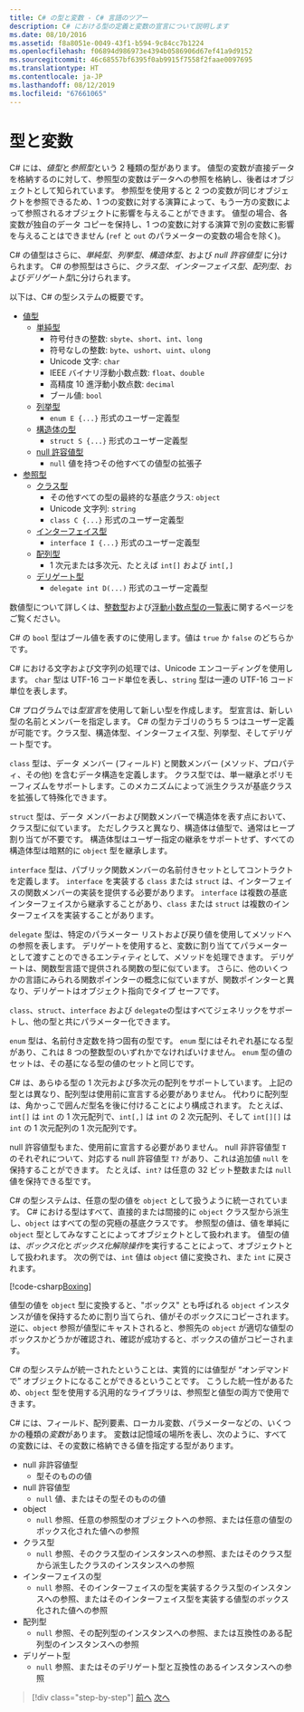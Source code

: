 ```yaml
---
title: C# の型と変数 - C# 言語のツアー
description: C# における型の定義と変数の宣言について説明します
ms.date: 08/10/2016
ms.assetid: f8a8051e-0049-43f1-b594-9c84cc7b1224
ms.openlocfilehash: f06894d986973e4394b0586906d67ef41a9d9152
ms.sourcegitcommit: 46c68557bf6395f0ab9915f7558f2faae0097695
ms.translationtype: HT
ms.contentlocale: ja-JP
ms.lasthandoff: 08/12/2019
ms.locfileid: "67661065"
---
```

# <a name="types-and-variables"></a>型と変数

C# には、*値型*と*参照型*という 2 種類の型があります。 値型の変数が直接データを格納するのに対して、参照型の変数はデータへの参照を格納し、後者はオブジェクトとして知られています。 参照型を使用すると 2 つの変数が同じオブジェクトを参照できるため、1 つの変数に対する演算によって、もう一方の変数によって参照されるオブジェクトに影響を与えることができます。 値型の場合、各変数が独自のデータ コピーを保持し、1 つの変数に対する演算で別の変数に影響を与えることはできません (`ref` と `out` のパラメーターの変数の場合を除く)。

C# の値型はさらに、*単純型*、*列挙型*、*構造体型*、および *null 許容値型* に分けられます。 C# の参照型はさらに、*クラス型*、*インターフェイス型*、*配列型*、および*デリゲート型*に分けられます。

以下は、C# の型システムの概要です。

* [値型][ValueTypes]
  - [単純型][SimpleTypes]
    * 符号付きの整数: `sbyte`、`short`、`int`、`long`
    * 符号なしの整数: `byte`、`ushort`、`uint`、`ulong`
    * Unicode 文字: `char`
    * IEEE バイナリ浮動小数点数: `float`、`double`
    * 高精度 10 進浮動小数点数: `decimal`
    * ブール値: `bool`
  - [列挙型][EnumTypes]
    * `enum E {...}` 形式のユーザー定義型
  - [構造体の型][StructTypes]
    * `struct S {...}` 形式のユーザー定義型
  - [null 許容値型][NullableTypes]
    * `null` 値を持つその他すべての値型の拡張子
* [参照型][ReferenceTypes]
  - [クラス型][ClassTypes]
    * その他すべての型の最終的な基底クラス: `object`
    * Unicode 文字列: `string`
    * `class C {...}` 形式のユーザー定義型
  - [インターフェイス型][InterfaceTypes]
    * `interface I {...}` 形式のユーザー定義型
  - [配列型][ArrayTypes]
    * 1 次元または多次元、たとえば `int[]` および `int[,]`
  - [デリゲート型][DelegateTypes]
    * `delegate int D(...)` 形式のユーザー定義型

[ValueTypes]: ../language-reference/keywords/value-types-table.md
[SimpleTypes]: ../language-reference/keywords/value-types.md#simple-types
[EnumTypes]: ../language-reference/keywords/enum.md
[StructTypes]: ../language-reference/keywords/struct.md
[NullableTypes]: ../programming-guide/nullable-types/index.md
[ReferenceTypes]: ../language-reference/keywords/reference-types.md
[ClassTypes]: ../language-reference/keywords/class.md
[InterfaceTypes]: ../language-reference/keywords/interface.md
[DelegateTypes]: ../language-reference/keywords/delegate.md
[ArrayTypes]: ../programming-guide/arrays/index.md

数値型について詳しくは、[整数型](../language-reference/builtin-types/integral-numeric-types.md)および[浮動小数点型の一覧表](../language-reference/builtin-types/floating-point-numeric-types.md)に関するページをご覧ください。

C# の `bool` 型はブール値を表すのに使用します。値は `true` か `false` のどちらかです。

C# における文字および文字列の処理では、Unicode エンコーディングを使用します。 `char` 型は UTF-16 コード単位を表し、`string` 型は一連の UTF-16 コード単位を表します。

C# プログラムでは*型宣言*を使用して新しい型を作成します。 型宣言は、新しい型の名前とメンバーを指定します。 C# の型カテゴリのうち 5 つはユーザー定義が可能です。クラス型、構造体型、インターフェイス型、列挙型、そしてデリゲート型です。

`class` 型は、データ メンバー (フィールド) と関数メンバー (メソッド、プロパティ、その他) を含むデータ構造を定義します。 クラス型では、単一継承とポリモーフィズムをサポートします。このメカニズムによって派生クラスが基底クラスを拡張して特殊化できます。

`struct` 型は、データ メンバーおよび関数メンバーで構造体を表す点において、クラス型に似ています。 ただしクラスと異なり、構造体は値型で、通常はヒープ割り当てが不要です。 構造体型はユーザー指定の継承をサポートせず、すべての構造体型は暗黙的に `object` 型を継承します。

`interface` 型は、パブリック関数メンバーの名前付きセットとしてコントラクトを定義します。 `interface` を実装する `class` または `struct` は、インターフェイスの関数メンバーの実装を提供する必要があります。 `interface` は複数の基底インターフェイスから継承することがあり、`class` または `struct` は複数のインターフェイスを実装することがあります。

`delegate` 型は、特定のパラメーター リストおよび戻り値を使用してメソッドへの参照を表します。 デリゲートを使用すると、変数に割り当ててパラメーターとして渡すことのできるエンティティとして、メソッドを処理できます。 デリゲートは、関数型言語で提供される関数の型に似ています。 さらに、他のいくつかの言語にみられる関数ポインターの概念に似ていますが、関数ポインターと異なり、デリゲートはオブジェクト指向でタイプ セーフです。

`class`、`struct`、`interface` および `delegate`の型はすべてジェネリックをサポートし、他の型と共にパラメーター化できます。

`enum` 型は、名前付き定数を持つ固有の型です。 `enum` 型にはそれぞれ基になる型があり、これは 8 つの整数型のいずれかでなければいけません。 `enum` 型の値のセットは、その基になる型の値のセットと同じです。

C# は、あらゆる型の 1 次元および多次元の配列をサポートしています。 上記の型とは異なり、配列型は使用前に宣言する必要がありません。 代わりに配列型は、角かっこで囲んだ型名を後に付けることにより構成されます。 たとえば、`int[]` は `int` の 1 次元配列で、`int[,]` は `int` の 2 次元配列、そして `int[][]` は `int` の 1 次元配列の 1 次元配列です。

null 許容値型もまた、使用前に宣言する必要がありません。 null 非許容値型 `T` のそれぞれについて、対応する null 許容値型 `T?` があり、これは追加値 `null` を保持することができます。 たとえば、`int?` は任意の 32 ビット整数または `null` 値を保持できる型です。

C# の型システムは、任意の型の値を `object` として扱うように統一されています。 C# における型はすべて、直接的または間接的に `object` クラス型から派生し、`object` はすべての型の究極の基底クラスです。 参照型の値は、値を単純に `object` 型としてみなすことによってオブジェクトとして扱われます。 値型の値は、*ボックス化*と*ボックス化解除操作*を実行することによって、オブジェクトとして扱われます。 次の例では、`int` 値は `object` 値に変換され、また `int` に戻されます。

[!code-csharp[Boxing](../../../samples/snippets/csharp/tour/types-and-variables/Program.cs#L1-L10)]

値型の値を `object` 型に変換すると、"ボックス" とも呼ばれる `object` インスタンスが値を保持するために割り当てられ、値がそのボックスにコピーされます。 逆に、`object` 参照が値型にキャストされると、参照先の `object` が適切な値型のボックスかどうかが確認され、確認が成功すると、ボックスの値がコピーされます。

C# の型システムが統一されたということは、実質的には値型が “オンデマンドで” オブジェクトになることができるということです。 こうした統一性があるため、`object` 型を使用する汎用的なライブラリは、参照型と値型の両方で使用できます。

C# には、フィールド、配列要素、ローカル変数、パラメーターなどの、いくつかの種類の*変数*があります。 変数は記憶域の場所を表し、次のように、すべての変数には、その変数に格納できる値を指定する型があります。

* null 非許容値型
  - 型そのものの値
* null 許容値型
  - `null` 値、またはその型そのものの値
* object
  - `null` 参照、任意の参照型のオブジェクトへの参照、または任意の値型のボックス化された値への参照
* クラス型
  - `null` 参照、そのクラス型のインスタンスへの参照、またはそのクラス型から派生したクラスのインスタンスへの参照
* インターフェイスの型
  - `null` 参照、そのインターフェイスの型を実装するクラス型のインスタンスへの参照、またはそのインターフェイス型を実装する値型のボックス化された値への参照
* 配列型
  - `null` 参照、その配列型のインスタンスへの参照、または互換性のある配列型のインスタンスへの参照
* デリゲート型
  - `null` 参照、またはそのデリゲート型と互換性のあるインスタンスへの参照

> [!div class="step-by-step"]
> [前へ](program-structure.md)
> [次へ](expressions.md)
